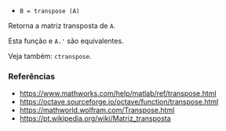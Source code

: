 - `B = transpose (A)`

Retorna a matriz transposta de `A`.

Esta função e `A.'` são equivalentes.

Veja também: `ctranspose`.

### Referências

- https://www.mathworks.com/help/matlab/ref/transpose.html
- https://octave.sourceforge.io/octave/function/transpose.html
- https://mathworld.wolfram.com/Transpose.html
- https://pt.wikipedia.org/wiki/Matriz_transposta
